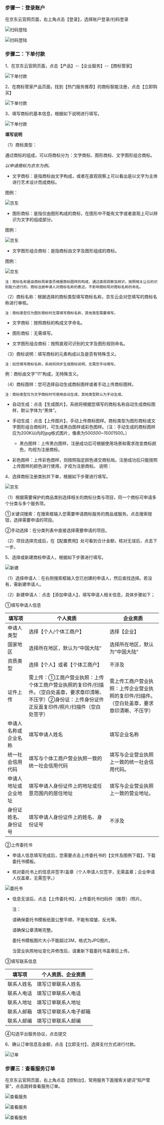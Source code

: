 ### 步骤一：登录账户

在京东云官网页面，右上角点击【登录】，选择账户登录/扫码登录

![扫码登陆](https://static-ftcms.jd.com/p/files/6364e0889eabc0def83aa33c.png)

![扫码登陆](https://static-ftcms.jd.com/p/files/6364e08d20ee4c675e53d834.png)

### 步骤二：下单付款

1、在京东云官网页面，点击【产品】--【企业服务】--【商标管家】

![下单付款](https://static-ftcms.jd.com/p/files/6364f00320ee4c675e53d839.png)

2、在商标管家产品页面，找到【热门服务推荐】的商标智能注册，点击【立即购买】

![下单付款](https://static-ftcms.jd.com/p/files/6364f01b9eabc0def83aa342.png)

3、填写商标的基本信息，根据如下说明进行填写。

![下单付款](https://static-ftcms.jd.com/p/files/6364f03220ee4c675e53d83a.png)

**填写说明**

（1）商标类型：

通过商标的组成，可以将商标分为：文字商标、图形商标、文字图形组合商标。

*以申请商标为京东为例。*

 - 文字商标：是指商标由文字构成，或者在直观观察上可以看出是以文字为主体进行艺术设计而成商标。

图例：

![京东](https://static-ftcms.jd.com/p/files/6364f1749eabc0def83aa343.png)

 - 图形商标：是指仅由图形构成的商标，在图形中不能有文字或者直观上可以辨识为文字的组成部分。

图例：

![京东](https://static-ftcms.jd.com/p/files/6364f1769eabc0def83aa344.png)

 - 文字图形组合商标：是指商标由文字及图形组成的商标。

图例：

![京东](https://static-ftcms.jd.com/p/files/6364f17820ee4c675e53d83c.png)

    注：商标名称是由商标局审查员根据商标图样的构成，通过直观观察及辨识，按照相关公众的识别能力进行的，商标注册申请人对商标名称的表述，不影响商标局对商标名称的命名。

（2）商标名称：根据选择的商标类型填写商标名称，京东云会对您填写的商标名称进行审核。

    注：商标类型仅为图形商标时无需填写商标名称，其他类型需要填写。

 - 文字商标：按照商标的构成文字命名。

 - 图形商标：无需填写。

 - 文字图形组合商标：按照直观可识别的文字及图形规则命名。


（3）商标说明：填写商标的元素构成以及是否有特殊含义。

    注：如您填写商标名称，系统将同步生成商标说明，无需您手动填写。

  例：商标由文字"11"构成，无特殊含义。



（4）商标图样：您可选择自动生成商标图样或者手动上传商标图样。

    注：商标类型仅为文字商标时可使用自动生成，其他类型默认为手动生成。

 - 自动生成：点击【生成图片】，系统将根据您填写的商标名称自动生成商标图样，默认字体为“黑体”。

 - 手动生成：点击【上传图片】，手动上传商标图样。商标类型为图形商标或文字图形组合商标时，可生成黑白图样或彩色图样。（注：手动生成的商标图样应为200K以内的jpg格式图片，像素为500*500~1500*1500。）

   -   黑白图样：上传黑白图样，注册成功后可根据使用场景和需求改变商标颜色，均视为注册商标。
 
  -  彩色图样：上传彩色图样，则按照指定颜色递交商标局。注册成功后只能按照上传图样的颜色进行使用，才视为注册商标。
说明：


4、选择商标注册类别并下单，根据如下步骤进行填写。

![京东](https://static-ftcms.jd.com/p/files/6364f04320ee4c675e53d83b.png)

（1）根据需要保护的商品类别选择相关的商标分类与项目，同一个商标可申请多个分类与多个服务项。

  ①关键词搜索：在搜索框输入您需要申请商标服务的商品或服务。点击搜索按钮，选择需要申请的项目。
 
  ②手动选择：在分类列表中直接选择需要申请的项目。
 
（2）项目选择完成后，在【配置费用】处可看到合计金额，核对无误后，点击下一步。

5、选择或新建商标申请人，根据如下步骤进行填写。

![新建](https://static-ftcms.jd.com/p/files/6364f9e720ee4c675e53d83d.png)

 （1）选择申请人：在右侧搜索框输入您已创建的申请人，然后查找选择。若没有，需新建申请人。
 
 （2）新建申请人：点击【添加申请人】，填写申请人相关信息，具体步骤如下；
 
  ①填写申请人信息

| **填写项** | **个人资质** | **企业资质** | 
|----------|----------|----------|
|   申请人类型     |    选择【个人/个体工商户】    |    选择【企业】    |  
|    国家地区    |    选择所在地区，默认为“中国大陆”    |    选择所在地区，默认为“中国大陆”    |  
|    资质类型    |    选择【个人】或者【个体工商户】    |    不涉及    |  
|    证件上传    |    需上传：①工商户营业执照：上传个体工商户营业执照的复印件/扫描件。（空白处盖章，要求章印清晰、不压字）②身份证：上传身份证件正反面复印件/照片/扫描件（空白处签字） |   需上传工商户营业执照：上传企业营业执照的复印件/扫描件。（空白处盖章，要求章印清晰、不压字） |  
|    申请人名称或企业名称    |    填写申请人姓名    |   填写企业名称     |  
|    统一社会信用代码   |     填写与个体工商户营业执照一致的统一社会信用代码   |     填写与企业营业执照上一致的统一社会信用代码。   |  
|    申请人地址或企业地址   |    填写申请人身份证件上的地址或任意范围内的居住地址    |     填写与企业营业执照上一致的营业地址。   |  
|    身份证姓名、身份证号   |   填写申请人身份证件上的姓名、身份证号     |   不涉及     |  


  ②上传委托书

 - 申请人信息填写完成后，您需要点击上传委托书的【文件及图例下载】，下载委托书模板。
 
 - 核对委托书上的信息并签字/盖章（个人申请人仅签字，无需盖章；企业申请人仅盖章，无需签字。）

![委托书](https://static-ftcms.jd.com/p/files/6364f9c89eabc0def83aa345.png)

- 信息无误后，点击【上传委托书】，上传委托书扫码件（推荐）/照片。

     注：

     请确保委托书模板纸面公整平顺，不能有褶皱，反光等。

     请确保公章清晰完整。

     委托书模板图片大小不能超过3M，格式为JPG图片。

     当营业执照地址变化并修改后，请重新下载委托书盖章后上传。

 ③填写联系信息
 
  | **填写项** | **个人资质、企业资质** |   
|----------|----------|
|    联系人姓名    |    填写订单联系人姓名    |  
|    联系人电话   |    填写订单联系人电话    |  
|    联系人地址    |   填写订单联系人地址    |  
|    联系人邮箱    |   填写订单联系人电子邮箱    |  
|    联系人邮编    |   填写订单联系人邮编    |  


 ④勾选平台服务协议，点击提交

6、确认订单信息及金额，点击【立即支付】，选择支付方式进行付款。

![订单](https://static-ftcms.jd.com/p/files/6364fa409eabc0def83aa346.png)

### 步骤三：查看服务订单

在京东云官网页面，右上角点击【控制台】，常用服务下面搜索关键词“知产管家”，点击跳转查看服务订单。

![查看服务](https://static-ftcms.jd.com/p/files/6364e4419eabc0def83aa340.png)

![查看服务](https://static-ftcms.jd.com/p/files/6364e4439eabc0def83aa341.png)

![查看服务](https://static-ftcms.jd.com/p/files/6364e44520ee4c675e53d838.png)



